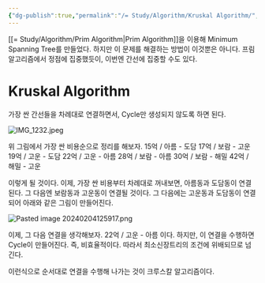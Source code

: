 ```yaml
---
{"dg-publish":true,"permalink":"/= Study/Algorithm/Kruskal Algorithm/","created":"2024-02-04T13:01:28.000+09:00","updated":"2025-01-14T15:33:43.000+09:00"}
---
```


[[= Study/Algorithm/Prim Algorithm\|Prim Algorithm]]을 이용해 Minimum Spanning Tree를 만들었다. 하지만 이 문제를 해결하는 방법이 이것뿐은 아니다. 프림 알고리즘에서 정점에 집중했듯이, 이번엔 간선에 집중할 수도 있다.

# Kruskal Algorithm
가장 싼 간선들을 차례대로 연결하면서, Cycle만 생성되지 않도록 하면 된다.

![IMG_1232.jpeg](/img/user/z-Attached%20Files/IMG_1232.jpeg)

위 그림에서 가장 싼 비용순으로 정리를 해보자.
15억 / 아름 - 도담
17억 / 보람 - 고운
19억 / 고운 - 도담
22억 / 고운 - 아름
28억 / 보람 - 아름
30억 / 보람 - 해밀
42억 / 해밀 - 고운

이렇게 될 것이다. 이제, 가장 싼 비용부터 차례대로 꺼내보면, 아름동과 도담동이 연결된다. 그 다음엔 보람동과 고운동이 연결될 것이다. 그 다음에는 고운동과 도담동이 연결되어 아래와 같은 그림이 만들어진다.

![Pasted image 20240204125917.png](/img/user/z-Attached%20Files/Pasted%20image%2020240204125917.png)

이제, 그 다음 연결을 생각해보자. 22억 / 고운 - 아름 이다. 하지만, 이 연결을 수행하면 Cycle이 만들어진다. 즉, 비효율적이다. 따라서 최소신장트리의 조건에 위배되므로 넘긴다.

이런식으로 순서대로 연결을 수행해 나가는 것이 크루스칼 알고리즘이다.